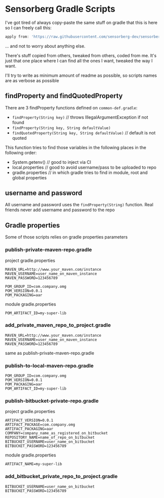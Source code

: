 # Sensorberg Gradle Scripts

I've got tired of always copy-paste the same stuff on gradle that this is here so I can freely call this:
```groovy
apply from: 'https://raw.githubusercontent.com/sensorberg-dev/sensorberg-gradle-scripts/master/somes-script.gradle'
```
... and not to worry about anything else.

There's stuff copied from others, tweaked from others, coded from me.
It's just that one place where I can find all the ones I want, tweaked the way I want.

I'll try to write as minimum amount of readme as possible, so scripts names are as verbose as possible

## findProperty and findQuotedProperty

There are 3 findProperty functions defined on `common-def.gradle`:
- `findProperty(String key)` // throws IllegalArgumentException if not found
- `findProperty(String key, String defaultValue)`
- `findQuotedProperty(String key, String defaultValue)` // default is not quoted

This function tries to find those variables in the following places in the following order:

- System.getenv() // good to inject via CI
- local.properties // good to avoid username/pass to be uploaded to repo
- gradle.properties // in which gradle tries to find in module, root and global properties

## username and password
All username and password uses the `findProperty(String)` function.
Real friends never add username and password to the repo

## Gradle properties
Some of those scripts relies on gradle properties parameters

### publish-private-maven-repo.gradle
project gradle.properties
```
MAVEN_URL=http://www.your_maven.com/instance
MAVEN_USERNAME=user_name_on_maven_instance
MAVEN_PASSWORD=123456789

POM_GROUP_ID=com.company.omg
POM_VERSION=0.0.1
POM_PACKAGING=aar
```
module gradle.properties
```
POM_ARTIFACT_ID=my-super-lib
```

### add_private_maven_repo_to_project.gradle
```
MAVEN_URL=http://www.your_maven.com/instance
MAVEN_USERNAME=user_name_on_maven_instance
MAVEN_PASSWORD=123456789
```
same as publish-private-maven-repo.gradle

### publish-to-local-maven-repo.gradle
```
POM_GROUP_ID=com.company.omg
POM_VERSION=0.0.1
POM_PACKAGING=aar
POM_ARTIFACT_ID=my-super-lib
```

### publish-bitbucket-private-repo.gradle
project gradle.properties
```
ARTIFACT_VERSION=0.0.1
ARTIFACT_PACKAGE=com.company.omg
ARTIFACT_PACKAGING=aar
COMPANY=company_name_as_registered_on_bitbucket
REPOSITORY_NAME=name_of_repo_on_bitbucket
BITBUCKET_USERNAME=user_name_on_bitbucket
BITBUCKET_PASSWORD=123456789
```
module gradle.properties
```
ARTIFACT_NAME=my-super-lib
```

### add_bitbucket_private_repo_to_project.gradle
```
BITBUCKET_USERNAME=user_name_on_bitbucket
BITBUCKET_PASSWORD=123456789
```
